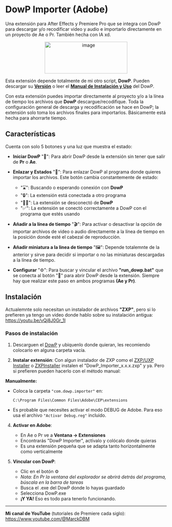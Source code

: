 # DowP Importer (Adobe)

Una extensión para After Effects y Premiere Pro que se integra con DowP para descargar y/o recodificar video y audio e importarlo directamente en un proyecto de Ae o Pr. También hecha con IA xd.

<div align="center">
  <img width="258" height="99" alt="image" src="https://github.com/user-attachments/assets/54475155-0fc2-47cd-93fc-8e1b4f90e891" />
</div>

Esta extensión depende totalmente de mi otro script, **DowP**. Pueden descargar su [**Versión**](https://github.com/MarckDP/DowP_Downloader) o leer el [**Manual de Instalación y Uso**](https://github.com/MarckDP/DowP_Importer-Adobe/blob/main/Manual%20del%20DowP.md) del DowP.

Con esta extensión puedes importar directamente al proyecto y/o a la línea de tiempo los archivos que **DowP** descargue/recodifique. Toda la configuración general de descarga y recodificación se hace en DowP; la extensión solo toma los archivos finales para importarlos. Básicamente está hecha para ahorrarte tiempo.

## Características

Cuenta con solo 5 botones y una luz que muestra el estado:

- **Iniciar DowP** "🚀": Para abrir DowP desde la extensión sin tener que salir de **Pr** o **Ae**.

- **Enlazar y Estados** "🔗": Para enlazar DowP al programa donde quieres importar los archivos. Este botón cambia constantemente de estado:
   - "⌛": Buscando o esperando conexión con **DowP**
   - "🔒": La extensión está conectada a otro programa
   - "⛓️‍💥": La extensión se desconectó de **DowP**
   - "✅": La extensión se conectó correctamente a DowP con el programa que estés usando

- **Añadir a la línea de tiempo** "🎬": Para activar o desactivar la opción de importar archivos de video o audio directamente a la línea de tiempo en la posición donde esté el cabezal de reproducción.

- **Añadir miniatura a la linea de tiempo** "🖼️": Depende totalemnte de la anterior y sirve para decidir si importar o no las miniaturas descargadas a la línea de tiempo.

- **Configurar** "⚙️": Para buscar y vincular el archivo **"run_dowp.bat"** que se conecta al botón "🚀" para abrir DowP desde la extensión. Siempre hay que realizar este paso en ambos programas **(Ae y Pr)**.

## Instalación
Actualemnte solo necesitan un instalador de archivos **"ZXP"**, pero si lo prefieren ya tengo un video donde hablo sobre su instalación antigua: https://youtu.be/vQj8J0Gr_1I

### Pasos de instalación

1. Descarguen el [DowP](https://github.com/MarckDP/DowP_Downloader) y ubiquenlo donde quieran, les recomiendo colocarlo en alguna carpeta vacía.

2. **Instalar extensión**:
Con algun instalador de ZXP como el [ZXP/UXP Installer](https://aescripts.com/learn/zxp-installer/) o [ZXPInstaller](https://zxpinstaller.com/) instalen el "DowP_Importer_x.x.x.zxp" y ya. Pero si prefieren pueden hacerlo con el método manual:

**Manualmente:**
   - Coloca la carpeta `"com.dowp.importer"` en: 
   
     ```
     C:\Program Files\Common Files\Adobe\CEP\extensions
     ```
   - Es probable que necesites activar el modo DEBUG de Adobe. Para eso usa el archivo `"Activar Debug.reg"` incluido.

4. **Activar en Adobe**: 
   - En Ae o Pr ve a **Ventana → Extensiones** 
   - Encontrarás "DowP Importer", actívalo y colócalo donde quieras
   - Es una extensión pequeña que se adapta tanto horizontalmente como verticalmente

5. **Vincular con DowP**: 
   - Clic en el botón ⚙️ 
   - *Nota: En Pr la ventana del explorador se abrirá detrás del programa, búscala en la barra de tareas*
   - Busca el .exe del DowP donde lo hayas guardado
   - Selecciona DowP.exe
   - **¡Y YA!** Eso es todo para tenerlo funcionando.

---

**Mi canal de YouTube** (tutoriales de Premiere cada siglo): https://www.youtube.com/@MarckDBM
